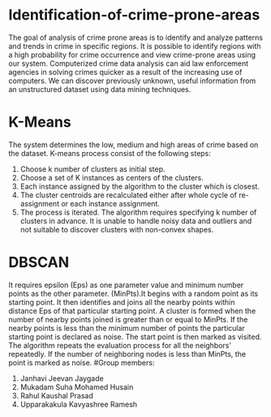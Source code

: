 # Identification-of-crime-prone-areas
The goal of analysis of crime prone areas is to identify and analyze patterns and trends in crime in specific regions. It is possible to identify regions with a high probability for crime occurrence and view crime-prone areas using our system. Computerized crime data analysis can aid law enforcement agencies in solving crimes quicker as a result of the increasing use of computers. We can discover previously unknown, useful information from an unstructured dataset using data mining techniques.
# K-Means
The system determines the low, medium and high areas of crime based on the dataset. 
K-means process consist of the following steps:
1. Choose k number of clusters as initial step.
2. Choose a set of K instances as centers of the clusters.
3. Each instance assigned by the algorithm to the cluster which is closest.
4. The cluster centroids are recalculated either after whole cycle of re-assignment or each instance assignment.
5. The process is iterated.
The algorithm requires specifying k number of clusters in advance. It is unable to handle noisy data and outliers and not suitable to discover clusters with non-convex shapes.
# DBSCAN
It requires epsilon (Eps) as one parameter value and minimum number points as the other parameter. (MinPts).It begins with a random point as its starting point. It then identifies and joins all the nearby points within distance Eps of that particular starting point. 
A cluster is formed when the number of nearby points joined is greater than or equal to MinPts. If the nearby points is less than the minimum number of points the particular starting point is declared as noise. The start point is then marked as visited. 
The algorithm repeats the evaluation process for all the neighbors’ repeatedly. If the number of neighboring nodes is less than MinPts, the point is marked as noise. 
#Group members:
1. Janhavi Jeevan Jaygade
2. Mukadam Suha Mohamed Husain
3. Rahul Kaushal Prasad
4. Upparakakula Kavyashree Ramesh
